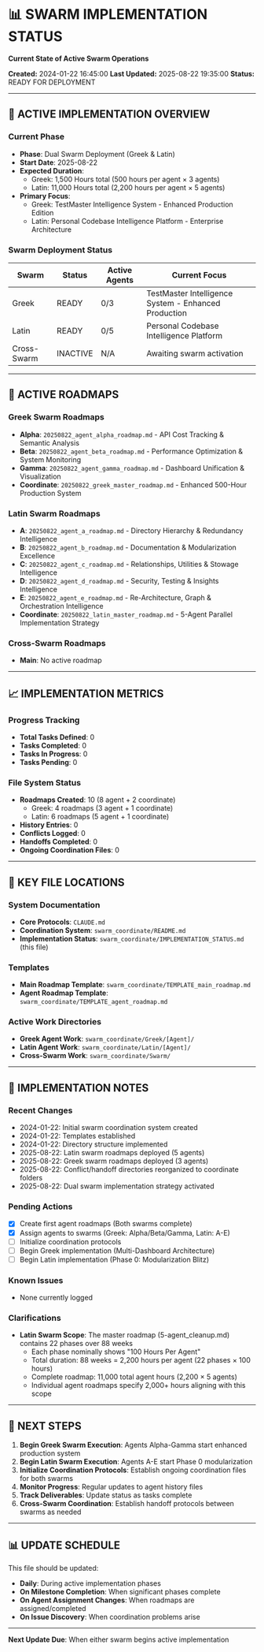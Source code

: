 # 📊 SWARM IMPLEMENTATION STATUS
**Current State of Active Swarm Operations**

**Created:** 2024-01-22 16:45:00
**Last Updated:** 2025-08-22 19:35:00
**Status:** READY FOR DEPLOYMENT

---

## 🚀 **ACTIVE IMPLEMENTATION OVERVIEW**

### **Current Phase**
- **Phase**: Dual Swarm Deployment (Greek & Latin)
- **Start Date**: 2025-08-22
- **Expected Duration**: 
  - Greek: 1,500 Hours total (500 hours per agent × 3 agents)
  - Latin: 11,000 Hours total (2,200 hours per agent × 5 agents)
- **Primary Focus**: 
  - Greek: TestMaster Intelligence System - Enhanced Production Edition
  - Latin: Personal Codebase Intelligence Platform - Enterprise Architecture

### **Swarm Deployment Status**
| Swarm | Status | Active Agents | Current Focus |
|-------|--------|---------------|---------------|
| Greek | READY | 0/3 | TestMaster Intelligence System - Enhanced Production |
| Latin | READY | 0/5 | Personal Codebase Intelligence Platform |
| Cross-Swarm | INACTIVE | N/A | Awaiting swarm activation |

---

## 📁 **ACTIVE ROADMAPS**

### **Greek Swarm Roadmaps**
- **Alpha**: `20250822_agent_alpha_roadmap.md` - API Cost Tracking & Semantic Analysis
- **Beta**: `20250822_agent_beta_roadmap.md` - Performance Optimization & System Monitoring
- **Gamma**: `20250822_agent_gamma_roadmap.md` - Dashboard Unification & Visualization
- **Coordinate**: `20250822_greek_master_roadmap.md` - Enhanced 500-Hour Production System

### **Latin Swarm Roadmaps**
- **A**: `20250822_agent_a_roadmap.md` - Directory Hierarchy & Redundancy Intelligence
- **B**: `20250822_agent_b_roadmap.md` - Documentation & Modularization Excellence
- **C**: `20250822_agent_c_roadmap.md` - Relationships, Utilities & Stowage Intelligence
- **D**: `20250822_agent_d_roadmap.md` - Security, Testing & Insights Intelligence
- **E**: `20250822_agent_e_roadmap.md` - Re-Architecture, Graph & Orchestration Intelligence
- **Coordinate**: `20250822_latin_master_roadmap.md` - 5-Agent Parallel Implementation Strategy

### **Cross-Swarm Roadmaps**
- **Main**: No active roadmap

---

## 📈 **IMPLEMENTATION METRICS**

### **Progress Tracking**
- **Total Tasks Defined**: 0
- **Tasks Completed**: 0
- **Tasks In Progress**: 0
- **Tasks Pending**: 0

### **File System Status**
- **Roadmaps Created**: 10 (8 agent + 2 coordinate)
  - Greek: 4 roadmaps (3 agent + 1 coordinate)
  - Latin: 6 roadmaps (5 agent + 1 coordinate)
- **History Entries**: 0
- **Conflicts Logged**: 0
- **Handoffs Completed**: 0
- **Ongoing Coordination Files**: 0

---

## 🔗 **KEY FILE LOCATIONS**

### **System Documentation**
- **Core Protocols**: `CLAUDE.md`
- **Coordination System**: `swarm_coordinate/README.md`
- **Implementation Status**: `swarm_coordinate/IMPLEMENTATION_STATUS.md` (this file)

### **Templates**
- **Main Roadmap Template**: `swarm_coordinate/TEMPLATE_main_roadmap.md`
- **Agent Roadmap Template**: `swarm_coordinate/TEMPLATE_agent_roadmap.md`

### **Active Work Directories**
- **Greek Agent Work**: `swarm_coordinate/Greek/[Agent]/`
- **Latin Agent Work**: `swarm_coordinate/Latin/[Agent]/`
- **Cross-Swarm Work**: `swarm_coordinate/Swarm/`

---

## 📝 **IMPLEMENTATION NOTES**

### **Recent Changes**
- 2024-01-22: Initial swarm coordination system created
- 2024-01-22: Templates established
- 2024-01-22: Directory structure implemented
- 2025-08-22: Latin swarm roadmaps deployed (5 agents)
- 2025-08-22: Greek swarm roadmaps deployed (3 agents)
- 2025-08-22: Conflict/handoff directories reorganized to coordinate folders
- 2025-08-22: Dual swarm implementation strategy activated

### **Pending Actions**
- [x] Create first agent roadmaps (Both swarms complete)
- [x] Assign agents to swarms (Greek: Alpha/Beta/Gamma, Latin: A-E)
- [ ] Initialize coordination protocols
- [ ] Begin Greek implementation (Multi-Dashboard Architecture)
- [ ] Begin Latin implementation (Phase 0: Modularization Blitz)

### **Known Issues**
- None currently logged

### **Clarifications**
- **Latin Swarm Scope**: The master roadmap (5-agent_cleanup.md) contains 22 phases over 88 weeks
  - Each phase nominally shows "100 Hours Per Agent" 
  - Total duration: 88 weeks = 2,200 hours per agent (22 phases × 100 hours)
  - Complete roadmap: 11,000 total agent hours (2,200 × 5 agents)
  - Individual agent roadmaps specify 2,000+ hours aligning with this scope

---

## 🎯 **NEXT STEPS**

1. **Begin Greek Swarm Execution**: Agents Alpha-Gamma start enhanced production system
2. **Begin Latin Swarm Execution**: Agents A-E start Phase 0 modularization
3. **Initialize Coordination Protocols**: Establish ongoing coordination files for both swarms
4. **Monitor Progress**: Regular updates to agent history files
5. **Track Deliverables**: Update status as tasks complete
6. **Cross-Swarm Coordination**: Establish handoff protocols between swarms as needed

---

## 📊 **UPDATE SCHEDULE**

This file should be updated:
- **Daily**: During active implementation phases
- **On Milestone Completion**: When significant phases complete
- **On Agent Assignment Changes**: When roadmaps are assigned/completed
- **On Issue Discovery**: When coordination problems arise

---

**Next Update Due**: When either swarm begins active implementation
